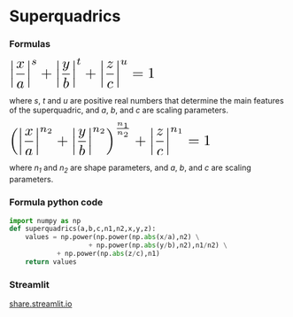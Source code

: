 # Superquadrics

### Formulas
<!-- $$
\left|\frac{x}{a}\right|^s + \left|\frac{y}{b}\right|^t + \left|\frac{z}{c}\right|^u = 1
$$ -->
<?xml version='1.0'?>
<!-- This file was generated by dvisvgm 1.9.2 -->
<!-- 
<svg height='20.1015pt' version='1.1' viewBox='176.289 55.063 98.5923 20.1015' width='98.5923pt' xmlns='http://www.w3.org/2000/svg' xmlns:xlink='http://www.w3.org/1999/xlink'>
-->
<!-- <svg height='20.1015pt' width='98.5923pt'-->
<svg height='40.203pt' version='1.1' viewBox='176.289 55.063 98.5923 20.1015' width='197.846pt' xmlns='http://www.w3.org/2000/svg' xmlns:xlink='http://www.w3.org/1999/xlink'>
<!-- 
<style>
    path {
        fill: black;
    }
    @media (prefers-color-scheme: dark) {
        path {
            fill: white;
        }
    }
</style>
-->
<defs>
<path d='M3.71606 -3.76588C3.53674 -4.1345 3.24782 -4.40349 2.7995 -4.40349C1.63387 -4.40349 0.398506 -2.93898 0.398506 -1.48443C0.398506 -0.547945 0.946451 0.109589 1.72354 0.109589C1.92279 0.109589 2.42092 0.0697385 3.01868 -0.637609C3.09838 -0.219178 3.44707 0.109589 3.92528 0.109589C4.27397 0.109589 4.50311 -0.119552 4.66252 -0.438356C4.83188 -0.797011 4.96139 -1.40473 4.96139 -1.42466C4.96139 -1.52428 4.87173 -1.52428 4.84184 -1.52428C4.74222 -1.52428 4.73225 -1.48443 4.70237 -1.34496C4.533 -0.697385 4.35367 -0.109589 3.94521 -0.109589C3.67621 -0.109589 3.64633 -0.368618 3.64633 -0.56787C3.64633 -0.787049 3.66625 -0.86675 3.77584 -1.30511C3.88543 -1.72354 3.90535 -1.82316 3.99502 -2.20174L4.35367 -3.59651C4.42341 -3.87547 4.42341 -3.89539 4.42341 -3.93524C4.42341 -4.10461 4.30386 -4.20423 4.1345 -4.20423C3.89539 -4.20423 3.74595 -3.98506 3.71606 -3.76588ZM3.06849 -1.18555C3.01868 -1.00623 3.01868 -0.986301 2.86924 -0.816936C2.43088 -0.268991 2.02242 -0.109589 1.74346 -0.109589C1.24533 -0.109589 1.10585 -0.657534 1.10585 -1.04608C1.10585 -1.54421 1.42466 -2.76961 1.6538 -3.2279C1.96264 -3.81569 2.41096 -4.18431 2.80946 -4.18431C3.45704 -4.18431 3.59651 -3.36737 3.59651 -3.3076S3.57659 -3.18804 3.56663 -3.13823L3.06849 -1.18555Z' id='g0-97'/>
<path d='M2.38107 -6.80448C2.38107 -6.81445 2.38107 -6.91407 2.25156 -6.91407C2.02242 -6.91407 1.29514 -6.83437 1.03611 -6.81445C0.956413 -6.80448 0.846824 -6.79452 0.846824 -6.61519C0.846824 -6.49564 0.936488 -6.49564 1.08593 -6.49564C1.56413 -6.49564 1.58406 -6.4259 1.58406 -6.32628C1.58406 -6.25654 1.4944 -5.91781 1.44458 -5.70859L0.627646 -2.46077C0.508095 -1.96264 0.468244 -1.80324 0.468244 -1.45455C0.468244 -0.508095 0.996264 0.109589 1.7335 0.109589C2.90909 0.109589 4.1345 -1.37484 4.1345 -2.80946C4.1345 -3.71606 3.60648 -4.40349 2.80946 -4.40349C2.35118 -4.40349 1.94271 -4.11457 1.64384 -3.80573L2.38107 -6.80448ZM1.44458 -3.03861C1.50436 -3.25778 1.50436 -3.27771 1.59402 -3.3873C2.08219 -4.03487 2.53051 -4.18431 2.78954 -4.18431C3.14819 -4.18431 3.41719 -3.88543 3.41719 -3.24782C3.41719 -2.66002 3.08842 -1.51432 2.90909 -1.13574C2.58032 -0.468244 2.12204 -0.109589 1.7335 -0.109589C1.39477 -0.109589 1.066 -0.37858 1.066 -1.11582C1.066 -1.30511 1.066 -1.4944 1.2254 -2.12204L1.44458 -3.03861Z' id='g0-98'/>
<path d='M3.94521 -3.7858C3.7858 -3.7858 3.64633 -3.7858 3.50685 -3.64633C3.34745 -3.49689 3.32752 -3.32752 3.32752 -3.25778C3.32752 -3.01868 3.50685 -2.90909 3.69614 -2.90909C3.98506 -2.90909 4.25405 -3.14819 4.25405 -3.5467C4.25405 -4.03487 3.7858 -4.40349 3.07846 -4.40349C1.7335 -4.40349 0.408468 -2.97883 0.408468 -1.5741C0.408468 -0.67746 0.986301 0.109589 2.02242 0.109589C3.44707 0.109589 4.28394 -0.946451 4.28394 -1.066C4.28394 -1.12578 4.22416 -1.19552 4.16438 -1.19552C4.11457 -1.19552 4.09465 -1.17559 4.03487 -1.09589C3.24782 -0.109589 2.16189 -0.109589 2.04234 -0.109589C1.41469 -0.109589 1.1457 -0.597758 1.1457 -1.19552C1.1457 -1.60399 1.34496 -2.57036 1.68369 -3.18804C1.99253 -3.75592 2.54047 -4.18431 3.08842 -4.18431C3.42715 -4.18431 3.80573 -4.05479 3.94521 -3.7858Z' id='g0-99'/>
<path d='M3.32752 -3.00872C3.3873 -3.26775 3.61644 -4.18431 4.31382 -4.18431C4.36364 -4.18431 4.60274 -4.18431 4.81196 -4.05479C4.533 -4.00498 4.33375 -3.75592 4.33375 -3.51681C4.33375 -3.35741 4.44334 -3.16812 4.71233 -3.16812C4.93151 -3.16812 5.25031 -3.34745 5.25031 -3.74595C5.25031 -4.26401 4.66252 -4.40349 4.32379 -4.40349C3.74595 -4.40349 3.39726 -3.87547 3.27771 -3.64633C3.02864 -4.30386 2.49066 -4.40349 2.20174 -4.40349C1.16563 -4.40349 0.597758 -3.11831 0.597758 -2.86924C0.597758 -2.76961 0.697385 -2.76961 0.71731 -2.76961C0.797011 -2.76961 0.826899 -2.78954 0.846824 -2.8792C1.18555 -3.93524 1.84309 -4.18431 2.18182 -4.18431C2.37111 -4.18431 2.7198 -4.09465 2.7198 -3.51681C2.7198 -3.20797 2.55044 -2.54047 2.18182 -1.1457C2.02242 -0.52802 1.67372 -0.109589 1.23537 -0.109589C1.17559 -0.109589 0.946451 -0.109589 0.737235 -0.239103C0.986301 -0.288917 1.20548 -0.498132 1.20548 -0.777086C1.20548 -1.04608 0.986301 -1.12578 0.836862 -1.12578C0.537983 -1.12578 0.288917 -0.86675 0.288917 -0.547945C0.288917 -0.0896638 0.787049 0.109589 1.2254 0.109589C1.88294 0.109589 2.24159 -0.587796 2.27148 -0.647572C2.39103 -0.278954 2.74969 0.109589 3.34745 0.109589C4.3736 0.109589 4.94147 -1.17559 4.94147 -1.42466C4.94147 -1.52428 4.85181 -1.52428 4.82192 -1.52428C4.73225 -1.52428 4.71233 -1.48443 4.6924 -1.41469C4.36364 -0.348692 3.68618 -0.109589 3.36737 -0.109589C2.97883 -0.109589 2.81943 -0.428394 2.81943 -0.767123C2.81943 -0.986301 2.8792 -1.20548 2.98879 -1.64384L3.32752 -3.00872Z' id='g0-120'/>
<path d='M4.84184 -3.79577C4.88169 -3.93524 4.88169 -3.95517 4.88169 -4.02491C4.88169 -4.20423 4.74222 -4.2939 4.59278 -4.2939C4.49315 -4.2939 4.33375 -4.23412 4.24408 -4.08468C4.22416 -4.03487 4.14446 -3.72603 4.10461 -3.5467C4.03487 -3.28767 3.96513 -3.01868 3.90535 -2.74969L3.45704 -0.956413C3.41719 -0.806974 2.98879 -0.109589 2.33126 -0.109589C1.82316 -0.109589 1.71357 -0.547945 1.71357 -0.916563C1.71357 -1.37484 1.88294 -1.99253 2.22167 -2.86924C2.38107 -3.27771 2.42092 -3.3873 2.42092 -3.58655C2.42092 -4.03487 2.10212 -4.40349 1.60399 -4.40349C0.657534 -4.40349 0.288917 -2.9589 0.288917 -2.86924C0.288917 -2.76961 0.388543 -2.76961 0.408468 -2.76961C0.508095 -2.76961 0.518057 -2.78954 0.56787 -2.94894C0.836862 -3.88543 1.23537 -4.18431 1.5741 -4.18431C1.6538 -4.18431 1.82316 -4.18431 1.82316 -3.8655C1.82316 -3.61644 1.72354 -3.35741 1.6538 -3.16812C1.25529 -2.11208 1.07597 -1.54421 1.07597 -1.07597C1.07597 -0.18929 1.70361 0.109589 2.29141 0.109589C2.67995 0.109589 3.01868 -0.0597758 3.29763 -0.33873C3.16812 0.179328 3.04857 0.667497 2.65006 1.19552C2.39103 1.53425 2.01245 1.82316 1.55417 1.82316C1.41469 1.82316 0.966376 1.79328 0.797011 1.40473C0.956413 1.40473 1.08593 1.40473 1.2254 1.28518C1.32503 1.19552 1.42466 1.066 1.42466 0.876712C1.42466 0.56787 1.15567 0.52802 1.05604 0.52802C0.826899 0.52802 0.498132 0.687422 0.498132 1.17559C0.498132 1.67372 0.936488 2.04234 1.55417 2.04234C2.58032 2.04234 3.60648 1.13574 3.88543 0.00996264L4.84184 -3.79577Z' id='g0-121'/>
<path d='M1.32503 -0.826899C1.86301 -1.40473 2.15193 -1.6538 2.51059 -1.96264C2.51059 -1.9726 3.12827 -2.50062 3.48692 -2.85928C4.43337 -3.7858 4.65255 -4.26401 4.65255 -4.30386C4.65255 -4.40349 4.56289 -4.40349 4.54296 -4.40349C4.47323 -4.40349 4.44334 -4.38356 4.39352 -4.2939C4.09465 -3.81569 3.88543 -3.65629 3.64633 -3.65629S3.28767 -3.80573 3.13823 -3.97509C2.94894 -4.20423 2.77958 -4.40349 2.45081 -4.40349C1.70361 -4.40349 1.24533 -3.47696 1.24533 -3.26775C1.24533 -3.21793 1.27522 -3.15816 1.36488 -3.15816S1.47447 -3.20797 1.4944 -3.26775C1.68369 -3.72603 2.26152 -3.73599 2.34122 -3.73599C2.55044 -3.73599 2.73973 -3.66625 2.96887 -3.58655C3.36737 -3.43711 3.47696 -3.43711 3.73599 -3.43711C3.37733 -3.00872 2.54047 -2.29141 2.35118 -2.132L1.45455 -1.29514C0.777086 -0.627646 0.428394 -0.0597758 0.428394 0.00996264C0.428394 0.109589 0.52802 0.109589 0.547945 0.109589C0.627646 0.109589 0.647572 0.0896638 0.707347 -0.0199253C0.936488 -0.368618 1.23537 -0.637609 1.55417 -0.637609C1.78331 -0.637609 1.88294 -0.547945 2.132 -0.259029C2.30137 -0.0498132 2.4807 0.109589 2.76961 0.109589C3.75592 0.109589 4.33375 -1.15567 4.33375 -1.42466C4.33375 -1.47447 4.2939 -1.52428 4.2142 -1.52428C4.12453 -1.52428 4.10461 -1.46451 4.07472 -1.39477C3.84558 -0.747198 3.20797 -0.557908 2.8792 -0.557908C2.67995 -0.557908 2.50062 -0.617684 2.29141 -0.687422C1.95268 -0.816936 1.80324 -0.856787 1.59402 -0.856787C1.5741 -0.856787 1.41469 -0.856787 1.32503 -0.826899Z' id='g0-122'/>
<path d='M1.44458 5.81818C1.44458 5.97758 1.44458 6.1868 1.6538 6.1868C1.87298 6.1868 1.87298 5.98755 1.87298 5.81818V0.159402C1.87298 0 1.87298 -0.209215 1.66376 -0.209215C1.44458 -0.209215 1.44458 -0.00996264 1.44458 0.159402V5.81818Z' id='g3-12'/>
<path d='M3.00573 -2.62217C2.82441 -2.58032 2.71283 -2.43387 2.71283 -2.2944C2.71283 -2.134 2.8523 -2.07123 2.94296 -2.07123C3.0127 -2.07123 3.27771 -2.11308 3.27771 -2.46874C3.27771 -2.92204 2.77559 -3.07547 2.35019 -3.07547C1.26227 -3.07547 1.067 -2.27347 1.067 -2.05729C1.067 -1.79925 1.21345 -1.63188 1.31108 -1.54819C1.4924 -1.40872 1.61793 -1.38082 2.09913 -1.29714C2.24558 -1.26924 2.69191 -1.18555 2.69191 -0.836862C2.69191 -0.718306 2.61519 -0.4533 2.32229 -0.278954C2.05031 -0.125529 1.70859 -0.125529 1.62491 -0.125529C1.34595 -0.125529 0.948443 -0.188294 0.788045 -0.418431C1.01818 -0.446326 1.17161 -0.620672 1.17161 -0.81594C1.17161 -0.990286 1.04608 -1.07397 0.899626 -1.07397C0.697385 -1.07397 0.495143 -0.913574 0.495143 -0.606725C0.495143 -0.188294 0.941469 0.0697385 1.61793 0.0697385C2.90112 0.0697385 3.13823 -0.808966 3.13823 -1.08095C3.13823 -1.72254 2.43387 -1.84807 2.17584 -1.89689C2.11308 -1.91083 1.93873 -1.93873 1.89689 -1.95268C1.63885 -2.00149 1.51333 -2.14795 1.51333 -2.30137C1.51333 -2.46177 1.63885 -2.65006 1.79228 -2.7477C1.98057 -2.86625 2.22466 -2.8802 2.34321 -2.8802C2.48966 -2.8802 2.8523 -2.85928 3.00573 -2.62217Z' id='g1-115'/>
<path d='M1.71557 -2.75467H2.4269C2.5594 -2.75467 2.65006 -2.75467 2.65006 -2.90809C2.65006 -3.00573 2.5594 -3.00573 2.44085 -3.00573H1.77833L2.03636 -4.03786C2.04334 -4.07273 2.05729 -4.1076 2.05729 -4.13549C2.05729 -4.26102 1.95965 -4.35866 1.82017 -4.35866C1.64583 -4.35866 1.54122 -4.2401 1.4924 -4.05878C1.44359 -3.88443 1.53425 -4.21918 1.2274 -3.00573H0.516065C0.383562 -3.00573 0.292902 -3.00573 0.292902 -2.8523C0.292902 -2.75467 0.376588 -2.75467 0.502117 -2.75467H1.16463L0.753176 -1.10884C0.711333 -0.934496 0.648568 -0.683437 0.648568 -0.592777C0.648568 -0.18132 0.99726 0.0697385 1.39477 0.0697385C2.16887 0.0697385 2.60822 -0.9066 2.60822 -0.99726S2.51756 -1.08792 2.49664 -1.08792C2.41295 -1.08792 2.40598 -1.07397 2.35019 -0.955417C2.15492 -0.516065 1.79925 -0.125529 1.41569 -0.125529C1.26924 -0.125529 1.17161 -0.216189 1.17161 -0.467248C1.17161 -0.536986 1.1995 -0.683437 1.21345 -0.753176L1.71557 -2.75467Z' id='g1-116'/>
<path d='M2.94994 -1.12976C2.91507 -0.990286 2.8523 -0.72528 2.83836 -0.718306C2.70585 -0.502117 2.4269 -0.125529 1.99452 -0.125529C1.51333 -0.125529 1.51333 -0.578829 1.51333 -0.704359C1.51333 -1.11582 1.70859 -1.61096 1.90386 -2.12005C1.95965 -2.25953 2.00149 -2.36413 2.00149 -2.47572C2.00149 -2.83836 1.69465 -3.07547 1.33898 -3.07547C0.641594 -3.07547 0.327771 -2.12005 0.327771 -2.00847C0.327771 -1.91781 0.425405 -1.91781 0.446326 -1.91781C0.54396 -1.91781 0.550934 -1.95268 0.571856 -2.02939C0.739228 -2.60125 1.04608 -2.8802 1.31806 -2.8802C1.43661 -2.8802 1.4924 -2.80349 1.4924 -2.63611C1.4924 -2.47572 1.43661 -2.32927 1.36687 -2.16887C0.990286 -1.20648 0.990286 -1.00423 0.990286 -0.81594C0.990286 -0.697385 0.990286 -0.376588 1.24832 -0.153425C1.45056 0.0139477 1.72254 0.0697385 1.96663 0.0697385C2.40598 0.0697385 2.64309 -0.167372 2.87323 -0.390535C3.02665 0.0557908 3.4939 0.0697385 3.57758 0.0697385C3.81469 0.0697385 3.99601 -0.0697385 4.12852 -0.299875C4.28194 -0.571856 4.37958 -0.976339 4.37958 -0.99726C4.37958 -1.08792 4.28194 -1.08792 4.26102 -1.08792C4.16339 -1.08792 4.15641 -1.06002 4.1076 -0.871731C4.02391 -0.54396 3.89141 -0.125529 3.59851 -0.125529C3.41719 -0.125529 3.36837 -0.285928 3.36837 -0.467248C3.36837 -0.585803 3.42416 -0.836862 3.47298 -1.01818C3.52179 -1.20648 3.59153 -1.4924 3.6264 -1.64583L3.7868 -2.2665C3.82864 -2.44085 3.90535 -2.7477 3.90535 -2.78257C3.90535 -2.92204 3.79377 -3.00573 3.67522 -3.00573C3.41719 -3.00573 3.36837 -2.80349 3.31258 -2.58032L2.94994 -1.12976Z' id='g1-117'/>
<path d='M4.07472 -2.29141H6.8543C6.99377 -2.29141 7.18306 -2.29141 7.18306 -2.49066S6.99377 -2.68991 6.8543 -2.68991H4.07472V-5.47945C4.07472 -5.61893 4.07472 -5.80822 3.87547 -5.80822S3.67621 -5.61893 3.67621 -5.47945V-2.68991H0.886675C0.747198 -2.68991 0.557908 -2.68991 0.557908 -2.49066S0.747198 -2.29141 0.886675 -2.29141H3.67621V0.498132C3.67621 0.637609 3.67621 0.826899 3.87547 0.826899S4.07472 0.637609 4.07472 0.498132V-2.29141Z' id='g2-43'/>
<path d='M2.92902 -6.37609C2.92902 -6.61519 2.92902 -6.63512 2.69988 -6.63512C2.08219 -5.99751 1.20548 -5.99751 0.886675 -5.99751V-5.68867C1.08593 -5.68867 1.67372 -5.68867 2.19178 -5.9477V-0.787049C2.19178 -0.428394 2.16189 -0.308842 1.26526 -0.308842H0.946451V0C1.29514 -0.0298879 2.16189 -0.0298879 2.5604 -0.0298879S3.82565 -0.0298879 4.17435 0V-0.308842H3.85554C2.9589 -0.308842 2.92902 -0.418431 2.92902 -0.787049V-6.37609Z' id='g2-49'/>
<path d='M6.84433 -3.25778C6.99377 -3.25778 7.18306 -3.25778 7.18306 -3.45704S6.99377 -3.65629 6.8543 -3.65629H0.886675C0.747198 -3.65629 0.557908 -3.65629 0.557908 -3.45704S0.747198 -3.25778 0.896638 -3.25778H6.84433ZM6.8543 -1.32503C6.99377 -1.32503 7.18306 -1.32503 7.18306 -1.52428S6.99377 -1.72354 6.84433 -1.72354H0.896638C0.747198 -1.72354 0.557908 -1.72354 0.557908 -1.52428S0.747198 -1.32503 0.886675 -1.32503H6.8543Z' id='g2-61'/>
</defs>
<g id='page1'>
<use x='176.289' xlink:href='#g3-12' y='56.8735'/>
<use x='176.289' xlink:href='#g3-12' y='62.8511'/>
<use x='176.289' xlink:href='#g3-12' y='68.8288'/>
<use x='180.805' xlink:href='#g0-120' y='61.5908'/>
<rect height='0.398484' width='5.69392' x='180.805' y='65.6407'/>
<use x='181.019' xlink:href='#g0-97' y='75.1645'/>
<use x='187.695' xlink:href='#g3-12' y='56.8735'/>
<use x='187.695' xlink:href='#g3-12' y='62.8511'/>
<use x='187.695' xlink:href='#g3-12' y='68.8288'/>
<use x='191.016' xlink:href='#g1-115' y='59.3365'/>
<use x='197.488' xlink:href='#g2-43' y='68.3306'/>
<use x='207.422' xlink:href='#g3-12' y='56.8735'/>
<use x='207.422' xlink:href='#g3-12' y='62.8511'/>
<use x='207.422' xlink:href='#g3-12' y='68.8288'/>
<use x='211.938' xlink:href='#g0-121' y='61.5908'/>
<rect height='0.398484' width='5.24194' x='211.938' y='65.6407'/>
<use x='212.421' xlink:href='#g0-98' y='75.1645'/>
<use x='218.375' xlink:href='#g3-12' y='56.8735'/>
<use x='218.375' xlink:href='#g3-12' y='62.8511'/>
<use x='218.375' xlink:href='#g3-12' y='68.8288'/>
<use x='221.696' xlink:href='#g1-116' y='59.3365'/>
<use x='227.418' xlink:href='#g2-43' y='68.3306'/>
<use x='237.351' xlink:href='#g3-12' y='56.8735'/>
<use x='237.351' xlink:href='#g3-12' y='62.8511'/>
<use x='237.351' xlink:href='#g3-12' y='68.8288'/>
<use x='241.868' xlink:href='#g0-122' y='61.5908'/>
<rect height='0.398484' width='5.07128' x='241.868' y='65.6407'/>
<use x='242.248' xlink:href='#g0-99' y='75.1645'/>
<use x='248.135' xlink:href='#g3-12' y='56.8735'/>
<use x='248.135' xlink:href='#g3-12' y='62.8511'/>
<use x='248.135' xlink:href='#g3-12' y='68.8288'/>
<use x='251.456' xlink:href='#g1-117' y='59.3365'/>
<use x='259.431' xlink:href='#g2-61' y='68.3306'/>
<use x='269.918' xlink:href='#g2-49' y='68.3306'/>
</g>
</svg>

where *s*, *t* and *u* are positive real numbers that determine the main features of the superquadric, and *a*, *b*, and *c* are scaling parameters.

<!-- $$
\left(\left|\frac{x}{a}\right|^{n_2} + \left|\frac{y}{b}\right|^{n_2}\right)^\frac{n_1}{n_2} + \left|\frac{z}{c}\right|^{n_1} = 1
$$ -->
<?xml version='1.0'?>
<!-- This file was generated by dvisvgm 1.9.2 -->
<!-- 
<svg height='22.2503pt' version='1.1' viewBox='157.277 55.055 136.645 22.2503' width='136.645pt' xmlns='http://www.w3.org/2000/svg' xmlns:xlink='http://www.w3.org/1999/xlink'>
-->
<!-- <svg height='22.2503pt' width='136.645pt'-->
<svg height='44.5006pt' version='1.1' viewBox='157.277 55.055 136.645 22.2503' width='273.29pt' xmlns='http://www.w3.org/2000/svg' xmlns:xlink='http://www.w3.org/1999/xlink'>
<!-- 
<style>
    path {
        fill: black;
    }
    @media (prefers-color-scheme: dark) {
        path {
            fill: white;
        }
    }
</style>
-->
<defs>
<path d='M3.71606 -3.76588C3.53674 -4.1345 3.24782 -4.40349 2.7995 -4.40349C1.63387 -4.40349 0.398506 -2.93898 0.398506 -1.48443C0.398506 -0.547945 0.946451 0.109589 1.72354 0.109589C1.92279 0.109589 2.42092 0.0697385 3.01868 -0.637609C3.09838 -0.219178 3.44707 0.109589 3.92528 0.109589C4.27397 0.109589 4.50311 -0.119552 4.66252 -0.438356C4.83188 -0.797011 4.96139 -1.40473 4.96139 -1.42466C4.96139 -1.52428 4.87173 -1.52428 4.84184 -1.52428C4.74222 -1.52428 4.73225 -1.48443 4.70237 -1.34496C4.533 -0.697385 4.35367 -0.109589 3.94521 -0.109589C3.67621 -0.109589 3.64633 -0.368618 3.64633 -0.56787C3.64633 -0.787049 3.66625 -0.86675 3.77584 -1.30511C3.88543 -1.72354 3.90535 -1.82316 3.99502 -2.20174L4.35367 -3.59651C4.42341 -3.87547 4.42341 -3.89539 4.42341 -3.93524C4.42341 -4.10461 4.30386 -4.20423 4.1345 -4.20423C3.89539 -4.20423 3.74595 -3.98506 3.71606 -3.76588ZM3.06849 -1.18555C3.01868 -1.00623 3.01868 -0.986301 2.86924 -0.816936C2.43088 -0.268991 2.02242 -0.109589 1.74346 -0.109589C1.24533 -0.109589 1.10585 -0.657534 1.10585 -1.04608C1.10585 -1.54421 1.42466 -2.76961 1.6538 -3.2279C1.96264 -3.81569 2.41096 -4.18431 2.80946 -4.18431C3.45704 -4.18431 3.59651 -3.36737 3.59651 -3.3076S3.57659 -3.18804 3.56663 -3.13823L3.06849 -1.18555Z' id='g0-97'/>
<path d='M2.38107 -6.80448C2.38107 -6.81445 2.38107 -6.91407 2.25156 -6.91407C2.02242 -6.91407 1.29514 -6.83437 1.03611 -6.81445C0.956413 -6.80448 0.846824 -6.79452 0.846824 -6.61519C0.846824 -6.49564 0.936488 -6.49564 1.08593 -6.49564C1.56413 -6.49564 1.58406 -6.4259 1.58406 -6.32628C1.58406 -6.25654 1.4944 -5.91781 1.44458 -5.70859L0.627646 -2.46077C0.508095 -1.96264 0.468244 -1.80324 0.468244 -1.45455C0.468244 -0.508095 0.996264 0.109589 1.7335 0.109589C2.90909 0.109589 4.1345 -1.37484 4.1345 -2.80946C4.1345 -3.71606 3.60648 -4.40349 2.80946 -4.40349C2.35118 -4.40349 1.94271 -4.11457 1.64384 -3.80573L2.38107 -6.80448ZM1.44458 -3.03861C1.50436 -3.25778 1.50436 -3.27771 1.59402 -3.3873C2.08219 -4.03487 2.53051 -4.18431 2.78954 -4.18431C3.14819 -4.18431 3.41719 -3.88543 3.41719 -3.24782C3.41719 -2.66002 3.08842 -1.51432 2.90909 -1.13574C2.58032 -0.468244 2.12204 -0.109589 1.7335 -0.109589C1.39477 -0.109589 1.066 -0.37858 1.066 -1.11582C1.066 -1.30511 1.066 -1.4944 1.2254 -2.12204L1.44458 -3.03861Z' id='g0-98'/>
<path d='M3.94521 -3.7858C3.7858 -3.7858 3.64633 -3.7858 3.50685 -3.64633C3.34745 -3.49689 3.32752 -3.32752 3.32752 -3.25778C3.32752 -3.01868 3.50685 -2.90909 3.69614 -2.90909C3.98506 -2.90909 4.25405 -3.14819 4.25405 -3.5467C4.25405 -4.03487 3.7858 -4.40349 3.07846 -4.40349C1.7335 -4.40349 0.408468 -2.97883 0.408468 -1.5741C0.408468 -0.67746 0.986301 0.109589 2.02242 0.109589C3.44707 0.109589 4.28394 -0.946451 4.28394 -1.066C4.28394 -1.12578 4.22416 -1.19552 4.16438 -1.19552C4.11457 -1.19552 4.09465 -1.17559 4.03487 -1.09589C3.24782 -0.109589 2.16189 -0.109589 2.04234 -0.109589C1.41469 -0.109589 1.1457 -0.597758 1.1457 -1.19552C1.1457 -1.60399 1.34496 -2.57036 1.68369 -3.18804C1.99253 -3.75592 2.54047 -4.18431 3.08842 -4.18431C3.42715 -4.18431 3.80573 -4.05479 3.94521 -3.7858Z' id='g0-99'/>
<path d='M3.32752 -3.00872C3.3873 -3.26775 3.61644 -4.18431 4.31382 -4.18431C4.36364 -4.18431 4.60274 -4.18431 4.81196 -4.05479C4.533 -4.00498 4.33375 -3.75592 4.33375 -3.51681C4.33375 -3.35741 4.44334 -3.16812 4.71233 -3.16812C4.93151 -3.16812 5.25031 -3.34745 5.25031 -3.74595C5.25031 -4.26401 4.66252 -4.40349 4.32379 -4.40349C3.74595 -4.40349 3.39726 -3.87547 3.27771 -3.64633C3.02864 -4.30386 2.49066 -4.40349 2.20174 -4.40349C1.16563 -4.40349 0.597758 -3.11831 0.597758 -2.86924C0.597758 -2.76961 0.697385 -2.76961 0.71731 -2.76961C0.797011 -2.76961 0.826899 -2.78954 0.846824 -2.8792C1.18555 -3.93524 1.84309 -4.18431 2.18182 -4.18431C2.37111 -4.18431 2.7198 -4.09465 2.7198 -3.51681C2.7198 -3.20797 2.55044 -2.54047 2.18182 -1.1457C2.02242 -0.52802 1.67372 -0.109589 1.23537 -0.109589C1.17559 -0.109589 0.946451 -0.109589 0.737235 -0.239103C0.986301 -0.288917 1.20548 -0.498132 1.20548 -0.777086C1.20548 -1.04608 0.986301 -1.12578 0.836862 -1.12578C0.537983 -1.12578 0.288917 -0.86675 0.288917 -0.547945C0.288917 -0.0896638 0.787049 0.109589 1.2254 0.109589C1.88294 0.109589 2.24159 -0.587796 2.27148 -0.647572C2.39103 -0.278954 2.74969 0.109589 3.34745 0.109589C4.3736 0.109589 4.94147 -1.17559 4.94147 -1.42466C4.94147 -1.52428 4.85181 -1.52428 4.82192 -1.52428C4.73225 -1.52428 4.71233 -1.48443 4.6924 -1.41469C4.36364 -0.348692 3.68618 -0.109589 3.36737 -0.109589C2.97883 -0.109589 2.81943 -0.428394 2.81943 -0.767123C2.81943 -0.986301 2.8792 -1.20548 2.98879 -1.64384L3.32752 -3.00872Z' id='g0-120'/>
<path d='M4.84184 -3.79577C4.88169 -3.93524 4.88169 -3.95517 4.88169 -4.02491C4.88169 -4.20423 4.74222 -4.2939 4.59278 -4.2939C4.49315 -4.2939 4.33375 -4.23412 4.24408 -4.08468C4.22416 -4.03487 4.14446 -3.72603 4.10461 -3.5467C4.03487 -3.28767 3.96513 -3.01868 3.90535 -2.74969L3.45704 -0.956413C3.41719 -0.806974 2.98879 -0.109589 2.33126 -0.109589C1.82316 -0.109589 1.71357 -0.547945 1.71357 -0.916563C1.71357 -1.37484 1.88294 -1.99253 2.22167 -2.86924C2.38107 -3.27771 2.42092 -3.3873 2.42092 -3.58655C2.42092 -4.03487 2.10212 -4.40349 1.60399 -4.40349C0.657534 -4.40349 0.288917 -2.9589 0.288917 -2.86924C0.288917 -2.76961 0.388543 -2.76961 0.408468 -2.76961C0.508095 -2.76961 0.518057 -2.78954 0.56787 -2.94894C0.836862 -3.88543 1.23537 -4.18431 1.5741 -4.18431C1.6538 -4.18431 1.82316 -4.18431 1.82316 -3.8655C1.82316 -3.61644 1.72354 -3.35741 1.6538 -3.16812C1.25529 -2.11208 1.07597 -1.54421 1.07597 -1.07597C1.07597 -0.18929 1.70361 0.109589 2.29141 0.109589C2.67995 0.109589 3.01868 -0.0597758 3.29763 -0.33873C3.16812 0.179328 3.04857 0.667497 2.65006 1.19552C2.39103 1.53425 2.01245 1.82316 1.55417 1.82316C1.41469 1.82316 0.966376 1.79328 0.797011 1.40473C0.956413 1.40473 1.08593 1.40473 1.2254 1.28518C1.32503 1.19552 1.42466 1.066 1.42466 0.876712C1.42466 0.56787 1.15567 0.52802 1.05604 0.52802C0.826899 0.52802 0.498132 0.687422 0.498132 1.17559C0.498132 1.67372 0.936488 2.04234 1.55417 2.04234C2.58032 2.04234 3.60648 1.13574 3.88543 0.00996264L4.84184 -3.79577Z' id='g0-121'/>
<path d='M1.32503 -0.826899C1.86301 -1.40473 2.15193 -1.6538 2.51059 -1.96264C2.51059 -1.9726 3.12827 -2.50062 3.48692 -2.85928C4.43337 -3.7858 4.65255 -4.26401 4.65255 -4.30386C4.65255 -4.40349 4.56289 -4.40349 4.54296 -4.40349C4.47323 -4.40349 4.44334 -4.38356 4.39352 -4.2939C4.09465 -3.81569 3.88543 -3.65629 3.64633 -3.65629S3.28767 -3.80573 3.13823 -3.97509C2.94894 -4.20423 2.77958 -4.40349 2.45081 -4.40349C1.70361 -4.40349 1.24533 -3.47696 1.24533 -3.26775C1.24533 -3.21793 1.27522 -3.15816 1.36488 -3.15816S1.47447 -3.20797 1.4944 -3.26775C1.68369 -3.72603 2.26152 -3.73599 2.34122 -3.73599C2.55044 -3.73599 2.73973 -3.66625 2.96887 -3.58655C3.36737 -3.43711 3.47696 -3.43711 3.73599 -3.43711C3.37733 -3.00872 2.54047 -2.29141 2.35118 -2.132L1.45455 -1.29514C0.777086 -0.627646 0.428394 -0.0597758 0.428394 0.00996264C0.428394 0.109589 0.52802 0.109589 0.547945 0.109589C0.627646 0.109589 0.647572 0.0896638 0.707347 -0.0199253C0.936488 -0.368618 1.23537 -0.637609 1.55417 -0.637609C1.78331 -0.637609 1.88294 -0.547945 2.132 -0.259029C2.30137 -0.0498132 2.4807 0.109589 2.76961 0.109589C3.75592 0.109589 4.33375 -1.15567 4.33375 -1.42466C4.33375 -1.47447 4.2939 -1.52428 4.2142 -1.52428C4.12453 -1.52428 4.10461 -1.46451 4.07472 -1.39477C3.84558 -0.747198 3.20797 -0.557908 2.8792 -0.557908C2.67995 -0.557908 2.50062 -0.617684 2.29141 -0.687422C1.95268 -0.816936 1.80324 -0.856787 1.59402 -0.856787C1.5741 -0.856787 1.41469 -0.856787 1.32503 -0.826899Z' id='g0-122'/>
<path d='M4.07472 -2.29141H6.8543C6.99377 -2.29141 7.18306 -2.29141 7.18306 -2.49066S6.99377 -2.68991 6.8543 -2.68991H4.07472V-5.47945C4.07472 -5.61893 4.07472 -5.80822 3.87547 -5.80822S3.67621 -5.61893 3.67621 -5.47945V-2.68991H0.886675C0.747198 -2.68991 0.557908 -2.68991 0.557908 -2.49066S0.747198 -2.29141 0.886675 -2.29141H3.67621V0.498132C3.67621 0.637609 3.67621 0.826899 3.87547 0.826899S4.07472 0.637609 4.07472 0.498132V-2.29141Z' id='g3-43'/>
<path d='M2.92902 -6.37609C2.92902 -6.61519 2.92902 -6.63512 2.69988 -6.63512C2.08219 -5.99751 1.20548 -5.99751 0.886675 -5.99751V-5.68867C1.08593 -5.68867 1.67372 -5.68867 2.19178 -5.9477V-0.787049C2.19178 -0.428394 2.16189 -0.308842 1.26526 -0.308842H0.946451V0C1.29514 -0.0298879 2.16189 -0.0298879 2.5604 -0.0298879S3.82565 -0.0298879 4.17435 0V-0.308842H3.85554C2.9589 -0.308842 2.92902 -0.418431 2.92902 -0.787049V-6.37609Z' id='g3-49'/>
<path d='M6.84433 -3.25778C6.99377 -3.25778 7.18306 -3.25778 7.18306 -3.45704S6.99377 -3.65629 6.8543 -3.65629H0.886675C0.747198 -3.65629 0.557908 -3.65629 0.557908 -3.45704S0.747198 -3.25778 0.896638 -3.25778H6.84433ZM6.8543 -1.32503C6.99377 -1.32503 7.18306 -1.32503 7.18306 -1.52428S6.99377 -1.72354 6.84433 -1.72354H0.896638C0.747198 -1.72354 0.557908 -1.72354 0.557908 -1.52428S0.747198 -1.32503 0.886675 -1.32503H6.8543Z' id='g3-61'/>
<path d='M1.98257 -3.16812C1.98257 -3.31756 1.96762 -3.31756 1.80324 -3.31756C1.44956 -2.99875 0.896638 -2.99875 0.797011 -2.99875H0.712329V-2.77958H0.797011C0.911582 -2.77958 1.23537 -2.79452 1.52428 -2.91905V-0.428394C1.52428 -0.273973 1.52428 -0.219178 0.996264 -0.219178H0.747198V0C1.02117 -0.0199253 1.46451 -0.0199253 1.75342 -0.0199253S2.48568 -0.0199253 2.75965 0V-0.219178H2.51059C1.98257 -0.219178 1.98257 -0.273973 1.98257 -0.428394V-3.16812Z' id='g4-49'/>
<path d='M2.934 -0.961395H2.72478C2.70984 -0.86675 2.66002 -0.557908 2.58032 -0.508095C2.54047 -0.478207 2.12204 -0.478207 2.04732 -0.478207H1.07098C1.39975 -0.722291 1.76837 -1.00125 2.06725 -1.2005C2.51557 -1.50934 2.934 -1.79826 2.934 -2.32628C2.934 -2.96389 2.33126 -3.31756 1.61893 -3.31756C0.946451 -3.31756 0.4533 -2.92902 0.4533 -2.44085C0.4533 -2.18182 0.672478 -2.13699 0.742217 -2.13699C0.876712 -2.13699 1.03611 -2.22665 1.03611 -2.43088C1.03611 -2.61021 0.9066 -2.70984 0.752179 -2.72478C0.891656 -2.94894 1.18057 -3.09838 1.51432 -3.09838C1.99751 -3.09838 2.401 -2.80946 2.401 -2.3213C2.401 -1.90286 2.11208 -1.58406 1.72852 -1.26027L0.513076 -0.229141C0.463263 -0.184309 0.458281 -0.184309 0.4533 -0.14944V0H2.76961L2.934 -0.961395Z' id='g4-50'/>
<path d='M0.850809 -0.439352C0.822914 -0.348692 0.781071 -0.174346 0.781071 -0.153425C0.781071 0 0.9066 0.0697385 1.01818 0.0697385C1.14371 0.0697385 1.25529 -0.0209215 1.29016 -0.0836862S1.38082 -0.369614 1.41569 -0.516065C1.45056 -0.648568 1.52727 -0.969365 1.56912 -1.14371C1.61096 -1.29714 1.6528 -1.45056 1.68767 -1.61096C1.76438 -1.89689 1.77833 -1.95268 1.98057 -2.23861C2.17584 -2.51756 2.50361 -2.8802 3.02665 -2.8802C3.43113 -2.8802 3.43811 -2.52453 3.43811 -2.39203C3.43811 -1.9736 3.13823 -1.1995 3.02665 -0.9066C2.94994 -0.711333 2.92204 -0.648568 2.92204 -0.530012C2.92204 -0.160399 3.22889 0.0697385 3.58456 0.0697385C4.28194 0.0697385 4.58879 -0.892653 4.58879 -0.99726C4.58879 -1.08792 4.49813 -1.08792 4.47721 -1.08792C4.37958 -1.08792 4.3726 -1.04608 4.34471 -0.969365C4.18431 -0.411457 3.88443 -0.125529 3.60548 -0.125529C3.45903 -0.125529 3.43113 -0.223163 3.43113 -0.369614C3.43113 -0.530012 3.466 -0.620672 3.59153 -0.934496C3.67522 -1.15068 3.96115 -1.88991 3.96115 -2.28045C3.96115 -2.95691 3.42416 -3.07547 3.05455 -3.07547C2.47572 -3.07547 2.08518 -2.7198 1.87597 -2.44085C1.82715 -2.92204 1.41569 -3.07547 1.12976 -3.07547C0.829888 -3.07547 0.669489 -2.85928 0.578829 -2.69888C0.425405 -2.44085 0.327771 -2.04334 0.327771 -2.00847C0.327771 -1.91781 0.425405 -1.91781 0.446326 -1.91781C0.54396 -1.91781 0.550934 -1.93873 0.599751 -2.12702C0.704359 -2.53848 0.836862 -2.8802 1.10884 -2.8802C1.29016 -2.8802 1.33898 -2.72677 1.33898 -2.53848C1.33898 -2.40598 1.27621 -2.14795 1.2274 -1.95965S1.10884 -1.48543 1.07397 -1.332L0.850809 -0.439352Z' id='g1-110'/>
<path d='M0.971357 -0.488169C0.941469 -0.363636 0.886675 -0.144458 0.886675 -0.119552C0.886675 -0.00996264 0.976339 0.0547945 1.07098 0.0547945C1.1457 0.0547945 1.25529 0.014944 1.31009 -0.109589C1.31507 -0.134496 1.37484 -0.368618 1.40473 -0.498132C1.5741 -1.17061 1.5741 -1.18057 1.58406 -1.2005C1.64882 -1.33499 2.00747 -2.03238 2.61519 -2.03238C2.85928 -2.03238 2.96389 -1.89788 2.96389 -1.67372C2.96389 -1.38979 2.75467 -0.876712 2.6401 -0.592777C2.61519 -0.533001 2.59029 -0.468244 2.59029 -0.383562C2.59029 -0.124533 2.83935 0.0547945 3.13325 0.0547945C3.66625 0.0547945 3.94022 -0.592777 3.94022 -0.71731C3.94022 -0.787049 3.85554 -0.787049 3.83562 -0.787049C3.75093 -0.787049 3.74595 -0.767123 3.71606 -0.672478C3.62142 -0.373599 3.39228 -0.11457 3.15318 -0.11457C3.03861 -0.11457 3.00374 -0.194271 3.00374 -0.303861C3.00374 -0.408468 3.02366 -0.458281 3.06849 -0.56787C3.15318 -0.767123 3.38232 -1.33499 3.38232 -1.60897C3.38232 -1.97758 3.11831 -2.20174 2.64508 -2.20174C2.19178 -2.20174 1.87796 -1.92777 1.70361 -1.70859C1.6787 -2.11706 1.2802 -2.20174 1.09589 -2.20174C0.597758 -2.20174 0.4533 -1.4396 0.4533 -1.42964C0.4533 -1.3599 0.533001 -1.3599 0.557908 -1.3599C0.64259 -1.3599 0.652553 -1.38979 0.672478 -1.45455C0.747198 -1.74346 0.861768 -2.03238 1.07098 -2.03238C1.24035 -2.03238 1.27522 -1.87298 1.27522 -1.76837C1.27522 -1.69863 1.2254 -1.50934 1.19552 -1.37983C1.16065 -1.24533 1.11083 -1.0411 1.08593 -0.931507L0.971357 -0.488169Z' id='g2-110'/>
<path d='M1.44458 5.81818C1.44458 5.97758 1.44458 6.1868 1.6538 6.1868C1.87298 6.1868 1.87298 5.98755 1.87298 5.81818V0.159402C1.87298 0 1.87298 -0.209215 1.66376 -0.209215C1.44458 -0.209215 1.44458 -0.00996264 1.44458 0.159402V5.81818Z' id='g5-12'/>
<path d='M5.13076 17.4147C5.15068 17.4247 5.24035 17.5243 5.25031 17.5243H5.46949C5.49938 17.5243 5.57908 17.5143 5.57908 17.4247C5.57908 17.3848 5.55915 17.3649 5.53923 17.335C5.18057 16.9763 4.64259 16.4284 4.02491 15.3325C2.94894 13.4197 2.55044 10.9589 2.55044 8.56787C2.55044 4.14446 3.80573 1.54421 5.54919 -0.219178C5.57908 -0.249066 5.57908 -0.278954 5.57908 -0.298879C5.57908 -0.398506 5.50934 -0.398506 5.38979 -0.398506C5.26027 -0.398506 5.24035 -0.398506 5.15068 -0.318804C4.20423 0.498132 3.13823 1.88294 2.45081 3.98506C2.02242 5.30012 1.79328 6.90411 1.79328 8.55791C1.79328 10.9191 2.22167 13.589 3.7858 15.9004C4.05479 16.2889 4.42341 16.6974 4.42341 16.7073C4.52304 16.8269 4.66252 16.9863 4.74222 17.056L5.13076 17.4147Z' id='g5-16'/>
<path d='M4.14446 8.55791C4.14446 5.69863 3.47696 2.66002 1.51432 0.418431C1.37484 0.259029 1.00623 -0.129514 0.767123 -0.33873C0.697385 -0.398506 0.67746 -0.398506 0.547945 -0.398506C0.448319 -0.398506 0.358655 -0.398506 0.358655 -0.298879C0.358655 -0.259029 0.398506 -0.219178 0.418431 -0.199253C0.757161 0.14944 1.29514 0.697385 1.91283 1.79328C2.98879 3.7061 3.3873 6.16687 3.3873 8.55791C3.3873 12.8817 2.19178 15.5218 0.398506 17.345C0.37858 17.3649 0.358655 17.3948 0.358655 17.4247C0.358655 17.5243 0.448319 17.5243 0.547945 17.5243C0.67746 17.5243 0.697385 17.5243 0.787049 17.4446C1.7335 16.6276 2.7995 15.2428 3.48692 13.1407C3.92528 11.7758 4.14446 10.1619 4.14446 8.55791Z' id='g5-17'/>
</defs>
<g id='page1'>
<use x='157.277' xlink:href='#g5-16' y='59.4129'/>
<use x='163.227' xlink:href='#g5-12' y='59.0144'/>
<use x='163.227' xlink:href='#g5-12' y='64.992'/>
<use x='163.227' xlink:href='#g5-12' y='70.9696'/>
<use x='167.743' xlink:href='#g0-120' y='63.7317'/>
<rect height='0.398484' width='5.69392' x='167.743' y='67.7816'/>
<use x='167.957' xlink:href='#g0-97' y='77.3054'/>
<use x='174.633' xlink:href='#g5-12' y='59.0144'/>
<use x='174.633' xlink:href='#g5-12' y='64.992'/>
<use x='174.633' xlink:href='#g5-12' y='70.9696'/>
<use x='177.954' xlink:href='#g1-110' y='61.4773'/>
<use x='182.86' xlink:href='#g4-50' y='62.4736'/>
<use x='189.479' xlink:href='#g3-43' y='70.4715'/>
<use x='199.412' xlink:href='#g5-12' y='59.0144'/>
<use x='199.412' xlink:href='#g5-12' y='64.992'/>
<use x='199.412' xlink:href='#g5-12' y='70.9696'/>
<use x='203.929' xlink:href='#g0-121' y='63.7317'/>
<rect height='0.398484' width='5.24194' x='203.929' y='67.7816'/>
<use x='204.412' xlink:href='#g0-98' y='77.3054'/>
<use x='210.366' xlink:href='#g5-12' y='59.0144'/>
<use x='210.366' xlink:href='#g5-12' y='64.992'/>
<use x='210.366' xlink:href='#g5-12' y='70.9696'/>
<use x='213.687' xlink:href='#g1-110' y='61.4773'/>
<use x='218.594' xlink:href='#g4-50' y='62.4736'/>
<use x='222.998' xlink:href='#g5-17' y='59.4129'/>
<use x='230.173' xlink:href='#g2-110' y='57.1917'/>
<use x='234.544' xlink:href='#g4-49' y='58.6861'/>
<rect height='0.338711' width='8.27579' x='230.173' y='59.0248'/>
<use x='230.173' xlink:href='#g2-110' y='63.3381'/>
<use x='234.544' xlink:href='#g4-50' y='64.8325'/>
<use x='242.356' xlink:href='#g3-43' y='70.4715'/>
<use x='252.29' xlink:href='#g5-12' y='59.0144'/>
<use x='252.29' xlink:href='#g5-12' y='64.992'/>
<use x='252.29' xlink:href='#g5-12' y='70.9696'/>
<use x='256.806' xlink:href='#g0-122' y='63.7317'/>
<rect height='0.398484' width='5.07128' x='256.806' y='67.7816'/>
<use x='257.186' xlink:href='#g0-99' y='77.3054'/>
<use x='263.073' xlink:href='#g5-12' y='59.0144'/>
<use x='263.073' xlink:href='#g5-12' y='64.992'/>
<use x='263.073' xlink:href='#g5-12' y='70.9696'/>
<use x='266.394' xlink:href='#g1-110' y='61.4773'/>
<use x='271.3' xlink:href='#g4-49' y='62.4736'/>
<use x='278.472' xlink:href='#g3-61' y='70.4715'/>
<use x='288.959' xlink:href='#g3-49' y='70.4715'/>
</g>
</svg>

where *n<sub>1</sub>* and *n<sub>2</sub>* are shape parameters, and *a*, *b*, and *c* are scaling parameters.

### Formula python code
```python
import numpy as np
def superquadrics(a,b,c,n1,n2,x,y,z):
    values = np.power(np.power(np.abs(x/a),n2) \
                    + np.power(np.abs(y/b),n2),n1/n2) \
            + np.power(np.abs(z/c),n1)
    return values
```

### Streamlit
[share.streamlit.io](https://share.streamlit.io/ken2s/superquadrics/main/st_superquadrics.py)
